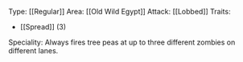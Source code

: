 Type: [[Regular]]
Area: [[Old Wild Egypt]]
Attack: [[Lobbed]]
Traits:
- [[Spread]] (3)

Speciality: Always fires tree peas at up to three different zombies on different lanes.